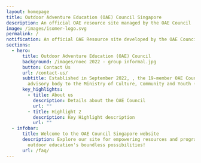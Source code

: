 ```yaml
---
layout: homepage
title: Outdoor Adventure Education (OAE) Council Singapore
description: An official OAE resource site managed by the OAE Council
image: /images/isomer-logo.svg
permalink: /
notification: An official OAE Resource site developed by the OAE Council Singapore
sections:
  - hero:
      title: Outdoor Adventure Education (OAE) Council
      background: /images/noec 2022 - group informal.jpg
      button: Contact Us
      url: /contact-us/
      subtitle: Established in September 2022, , the 19-member OAE Council is an
        advisory body to the Ministry of Culture, Community and Youth (MCCY)
      key_highlights:
        - title: About us
          description: Details about the OAE Council
          url: ""
        - title: Highlight 2
          description: Key Highlight description
          url: ""
  - infobar:
      title: Welcome to the OAE Council Singapore website
      description: Explore our site for empowering resources and programs. Embrace
        outdoor education's boundless possibilities!
      url: /faq/
---
```

